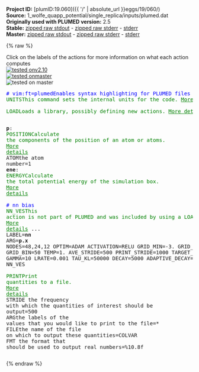 **Project ID:** [plumID:19.060]({{ '/' | absolute_url }}eggs/19/060/)  
**Source:** 1_wolfe_quapp_potential/single_replica/inputs/plumed.dat  
**Originally used with PLUMED version:** 2.5  
**Stable:** [zipped raw stdout](plumed.dat.plumed.stdout.txt.zip) - [zipped raw stderr](plumed.dat.plumed.stderr.txt.zip) - [stderr](plumed.dat.plumed.stderr)  
**Master:** [zipped raw stdout](plumed.dat.plumed_master.stdout.txt.zip) - [zipped raw stderr](plumed.dat.plumed_master.stderr.txt.zip) - [stderr](plumed.dat.plumed_master.stderr)  

{% raw %}
<div class="plumedpreheader">
<div class="headerInfo" id="value_details_data/1_wolfe_quapp_potential/single_replica/inputs/plumed.dat"> Click on the labels of the actions for more information on what each action computes </div>
<div class="containerBadge">
<div class="headerBadge"><a href="plumed.dat.plumed.stderr"><img src="https://img.shields.io/badge/v2.10-failed-red.svg" alt="tested onv2.10" /></a></div>
<div class="headerBadge"><a href="plumed.dat.plumed_master.stderr"><img src="https://img.shields.io/badge/master-failed-red.svg" alt="tested onmaster" /></a></div>
<div class="headerBadge"><img src="https://img.shields.io/badge/with-LOAD-yellow.svg" alt="tested on master" /></div>
</div>
</div>
<pre class="plumedlisting">
<span class="plumedtooltip" style="color:blue"># vim:ft=plumed<span class="right">Enables syntax highlighting for PLUMED files in vim. See <a href="https://www.plumed.org/doc-master/user-doc/html/vim">here for more details. </a><i></i></span></span>
<span class="plumedtooltip" style="color:green">UNITS<span class="right">This command sets the internal units for the code. <a href="https://www.plumed.org/doc-master/user-doc/html/UNITS" style="color:green">More details</a><i></i></span></span> <span class="plumedtooltip">NATURAL<span class="right"> use natural units<i></i></span></span>
<br/><span style="display:none;" id="data/1_wolfe_quapp_potential/single_replica/inputs/plumed.dat">The UNITS action with label <b></b> calculates something</span><span class="plumedtooltip" style="color:green">LOAD<span class="right">Loads a library, possibly defining new actions. <a href="https://www.plumed.org/doc-master/user-doc/html/LOAD" style="color:green">More details</a><i></i></span></span> <span class="plumedtooltip">FILE<span class="right">file to be loaded<i></i></span></span>=<b name="data/1_wolfe_quapp_potential/single_replica/inputs/plumed.dat">../../../0_code/NeuralNetworkVes.cpp</b>

<b name="data/1_wolfe_quapp_potential/single_replica/inputs/plumed.datp" onclick='showPath("data/1_wolfe_quapp_potential/single_replica/inputs/plumed.dat","data/1_wolfe_quapp_potential/single_replica/inputs/plumed.datp","data/1_wolfe_quapp_potential/single_replica/inputs/plumed.datp","brown")'>p</b>: <span class="plumedtooltip" style="color:green">POSITION<span class="right">Calculate the components of the position of an atom or atoms. <a href="https://www.plumed.org/doc-master/user-doc/html/POSITION" style="color:green">More details</a><i></i></span></span> <span class="plumedtooltip">ATOM<span class="right">the atom number<i></i></span></span>=1
<span style="display:none;" id="data/1_wolfe_quapp_potential/single_replica/inputs/plumed.datp">The POSITION action with label <b>p</b> calculates the following quantities:<table  align="center" frame="void" width="95%" cellpadding="5%"><tr><td width="5%"><b> Quantity </b>  </td><td><b> Description </b> </td></tr><tr><td width="5%">p.x</td><td>the x-component of the atom position</td></tr><tr><td width="5%">p.y</td><td>the y-component of the atom position</td></tr><tr><td width="5%">p.z</td><td>the z-component of the atom position</td></tr></table></span><b name="data/1_wolfe_quapp_potential/single_replica/inputs/plumed.datene" onclick='showPath("data/1_wolfe_quapp_potential/single_replica/inputs/plumed.dat","data/1_wolfe_quapp_potential/single_replica/inputs/plumed.datene","data/1_wolfe_quapp_potential/single_replica/inputs/plumed.datene","brown")'>ene</b>: <span class="plumedtooltip" style="color:green">ENERGY<span class="right">Calculate the total potential energy of the simulation box. <a href="https://www.plumed.org/doc-master/user-doc/html/ENERGY" style="color:green">More details</a><i></i></span></span>
<br/><span style="color:blue" class="comment"># nn bias</span>
<span style="display:none;" id="data/1_wolfe_quapp_potential/single_replica/inputs/plumed.datene">The ENERGY action with label <b>ene</b> calculates something</span><span class="plumedtooltip" style="color:green">NN_VES<span class="right">This action is not part of PLUMED and was included by using a LOAD command <a href="https://www.plumed.org/doc-master/user-doc/html/LOAD" style="color:green">More details</a><i></i></span></span> ...
LABEL=<b name="data/1_wolfe_quapp_potential/single_replica/inputs/plumed.datnn" onclick='showPath("data/1_wolfe_quapp_potential/single_replica/inputs/plumed.dat","data/1_wolfe_quapp_potential/single_replica/inputs/plumed.datnn","data/1_wolfe_quapp_potential/single_replica/inputs/plumed.datnn","brown")'>nn</b>
ARG=<b name="data/1_wolfe_quapp_potential/single_replica/inputs/plumed.datp">p.x</b>
NODES=48,24,12 
OPTIM=ADAM
ACTIVATION=RELU
GRID_MIN=-3. 
GRID_MAX=3.
GRID_BIN=50 
TEMP=1.
AVE_STRIDE=500 
PRINT_STRIDE=1000 
TARGET_STRIDE=1
GAMMA=10
LRATE=0.001
TAU_KL=50000
DECAY=5000
ADAPTIVE_DECAY=0.5
... NN_VES
<br/><span class="plumedtooltip" style="color:green">PRINT<span class="right">Print quantities to a file. <a href="https://www.plumed.org/doc-master/user-doc/html/PRINT" style="color:green">More details</a><i></i></span></span> <span class="plumedtooltip">STRIDE<span class="right"> the frequency with which the quantities of interest should be output<i></i></span></span>=500 <span class="plumedtooltip">ARG<span class="right">the labels of the values that you would like to print to the file<i></i></span></span>=* <span class="plumedtooltip">FILE<span class="right">the name of the file on which to output these quantities<i></i></span></span>=COLVAR <span class="plumedtooltip">FMT<span class="right"> the format that should be used to output real numbers<i></i></span></span>=%10.8f
</pre>
{% endraw %}

